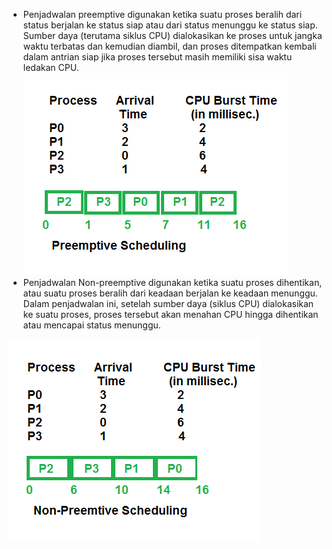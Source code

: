 * Penjadwalan preemptive digunakan ketika suatu proses beralih dari status berjalan ke status siap atau dari status menunggu ke status siap. Sumber daya (terutama siklus CPU) dialokasikan ke proses untuk jangka waktu terbatas dan kemudian diambil, dan proses ditempatkan kembali dalam antrian siap jika proses tersebut masih memiliki sisa waktu ledakan CPU.
  ![alt text](assets/preemptive.png)
* Penjadwalan Non-preemptive digunakan ketika suatu proses dihentikan, atau suatu proses beralih dari keadaan berjalan ke keadaan menunggu. Dalam penjadwalan ini, setelah sumber daya (siklus CPU) dialokasikan ke suatu proses, proses tersebut akan menahan CPU hingga dihentikan atau mencapai status menunggu.
  
![alt text](assets/nonpre.png)
